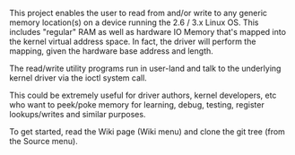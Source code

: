 This project enables the user to read from and/or write to any generic memory location(s) on a device running the 2.6 / 3.x Linux OS. This includes "regular" RAM as well as hardware IO Memory that's mapped into the kernel virtual address space. In fact, the driver will perform the mapping, given the hardware base address and length.

The read/write utility programs run in user-land and talk to the underlying kernel driver via the ioctl system call.

This could be extremely useful for driver authors, kernel developers, etc who want to peek/poke memory for learning, debug, testing, register lookups/writes and similar purposes.

To get started, read the Wiki page (Wiki menu) and clone the git tree (from the Source menu).